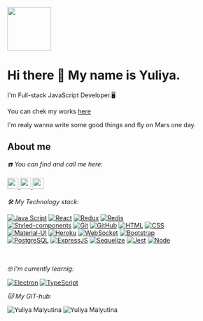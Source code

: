 <img
     src="https://sun9-83.userapi.com/impf/c854428/v854428572/7f217/zHuP7XcxeOM.jpg?size=766x828&quality=96&sign=80b66b4726b6953265ebcd9be174826e&type=album" 
     style="width:100px;"/>
<br/>
<h1>Hi there 👋 My name is Yuliya.</h1>

<p>I'm Full-stack JavaScript Developer.🖥<p/>
<p>You can chek my works <a href='https://github.com/lilyjul?tab=repositories'>here<a/><p/>
<p/>I'm realy wanna write some good things and fly on Mars one day.<p/>


  
<h2>About me</h2>
  <em> ☎️ You can find and call me here:</em>
 <br/>
  <br/>
    <a href='http://t.me/l1lyjul'>
    <img src='https://cdn-icons.flaticon.com/png/512/4701/premium/4701496.png?token=exp=1636376506~hmac=de1d77fbb4246889cfffa9542e1d8b45'
         style="width:25px;"
         />
  </a>
    <a href='https://www.instagram.com/lilyjul_/'>
    <img src='https://cdn-icons.flaticon.com/png/512/4701/premium/4701472.png?token=exp=1636376506~hmac=091ee767ed5bf8c659a792ae861abd29'
         style="width:25px;"
         />
  </a>
    <a href='https://discord.gg/C9v6D25'>
    <img src='https://cdn-icons.flaticon.com/png/512/4701/premium/4701553.png?token=exp=1636376506~hmac=03b962a9af0adec12a69cc497ec50571'
         style="width:25px;"
         />
  </a>
  <br>
  <br><em>🛠 My Technology stack:</em>

[![Java Script](https://shields.io/badge/-Java_Script-F7DF1E?logo=javascript&style=for-the-badge&logoColor=222)](https://learn.javascript.ru/) 
[![React](https://shields.io/badge/-React-f9fbfa?logo=react&style=for-the-badge)](https://reactjs.org/)
[![Redux](https://shields.io/badge/-Redux-710B77?logo=redux&style=for-the-badge)](https://redux.js.org/)
[![Redis](https://shields.io/badge/-Redis-f9fbfa?logo=Redis&style=for-the-badge)](https://redis.io/)
<br />
[![Styled-components](https://img.shields.io/badge/-styledcomponents-f9fbfa?logo=styledcomponents&style=for-the-badge)](https://styled-components.com/)
[![Git](https://shields.io/badge/-Git-f0efe7?logo=git&style=for-the-badge)](https://git-scm.com/)
[![GitHub](https://shields.io/badge/-GitHub-333?logo=GitHub&style=for-the-badge)](https://github.com/)
[![HTML](https://shields.io/badge/-HTML5-E34F26?logo=html5&style=for-the-badge&logoColor=fff)](https://html5book.ru/html-html5/)
[![CSS](https://shields.io/badge/-CSS3-1572B6?logo=css3&style=for-the-badge&logoColor=fff)](https://html5book.ru/osnovy-css/)
<br />
[![Material-UI](https://img.shields.io/badge/-materialui-1572B6?logo=Material-UI&style=for-the-badge)](https://material-ui.com/ru/)
[![Heroku](https://img.shields.io/badge/-Heroku-431490?logo=heroku&style=for-the-badge)](https://www.heroku.com/)
[![WebSocket](https://img.shields.io/badge/-WebSocket-f9fbfa?logo=websocket&style=for-the-badge)](https://developer.mozilla.org/ru/docs/Web/API/WebSocket)
[![Bootstrap](https://img.shields.io/badge/-Bootstrap-f9fbfa?logo=bootstrap&style=for-the-badge)](https://getbootstrap.com/)
<br />
[![PostgreSQL](https://img.shields.io/badge/-PostgreSQL-f9fbfa?logo=PostgreSQL&style=for-the-badge)](https://www.postgresql.org/)
[![ExpressJS](https://img.shields.io/badge/-Express.js-333?logo=express&style=for-the-badge)](https://expressjs.com/ru/)
[![Sequelize](https://img.shields.io/badge/-Sequelize-f9fbfa?logo=Sequelize&style=for-the-badge)](https://sequelize.org/master/)
[![Jest](https://img.shields.io/badge/-Jest-97737e?logo=jest&style=for-the-badge)](https://jestjs.io/ru)
[![Node](https://shields.io/badge/-Node-333?logo=node.js&style=for-the-badge)](https://nodejs.org/en/)
  
  
  <br/>
    <br><em>🤓 I'm currently learnig:</em>
  <br />
  
[![Electron](https://img.shields.io/badge/-Electron-f9fbfa?logo=Electron&style=for-the-badge)](https://www.electronjs.org/)
[![TypeScript](https://img.shields.io/badge/-TypeScript-f9fbfa?logo=TypeScript&style=for-the-badge)](https://www.typescriptlang.org/)
     <br/>
  
  
  <em>🐱 My GIT-hub: </em>

<img src="https://github-readme-stats.vercel.app/api/top-langs/?username=lilyjul&layout=compact)](https://github.com/anuraghazra/github-readme-stats&show_icons=true&theme=panda" alt="Yuliya Malyutina" />
<img src="https://github-readme-stats.vercel.app/api?username=lilyjul&show_icons=true&theme=panda" alt="Yuliya Malyutina" />

